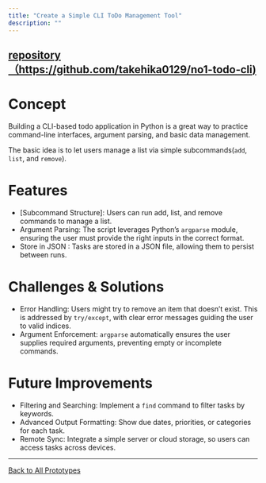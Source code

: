```yaml
---
title: "Create a Simple CLI ToDo Management Tool"
description: ""
---
```


## [repository（https://github.com/takehika0129/no1-todo-cli)](https://github.com/takehika0129/no1-todo-cli)

# **Concept**  
Building a CLI-based todo application in Python is a great way to practice command-line interfaces, argument parsing, and basic data management. 

The basic idea is to let users manage a list via simple subcommands(`add`, `list`, and `remove`).


# **Features**  
- [Subcommand Structure]: Users can run add, list, and remove commands to manage a list.
- Argument Parsing: The script leverages Python’s `argparse` module, ensuring the user must provide the right inputs in the correct format.
- Store in JSON : Tasks are stored in a JSON file, allowing them to persist between runs.


# **Challenges & Solutions**  
- Error Handling: Users might try to remove an item that doesn’t exist. This is addressed by `try/except`, with clear error messages guiding the user to valid indices.
- Argument Enforcement: `argparse` automatically ensures the user supplies required arguments, preventing empty or incomplete commands.


# **Future Improvements**
- Filtering and Searching: Implement a `find` command to filter tasks by keywords.
- Advanced Output Formatting: Show due dates, priorities, or categories for each task.
- Remote Sync: Integrate a simple server or cloud storage, so users can access tasks across devices.


---
[Back to All Prototypes](../index.md)
